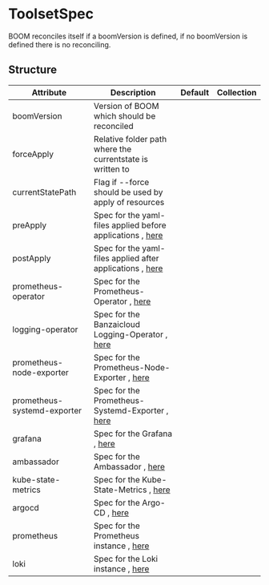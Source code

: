 # ToolsetSpec 
 

 BOOM reconciles itself if a boomVersion is defined, if no boomVersion is defined there is no reconciling.


## Structure 
 

| Attribute                   | Description                                                                     | Default | Collection  |
| --------------------------- | ------------------------------------------------------------------------------- | ------- | ----------  |
| boomVersion                 | Version of BOOM which should be reconciled                                      |         |             |
| forceApply                  | Relative folder path where the currentstate is written to                       |         |             |
| currentStatePath            | Flag if --force should be used by apply of resources                            |         |             |
| preApply                    | Spec for the yaml-files applied before applications , [here](PreApply.md)       |         |             |
| postApply                   | Spec for the yaml-files applied after applications , [here](PostApply.md)       |         |             |
| prometheus-operator         | Spec for the Prometheus-Operator , [here](PrometheusOperator.md)                |         |             |
| logging-operator            | Spec for the Banzaicloud Logging-Operator , [here](LoggingOperator.md)          |         |             |
| prometheus-node-exporter    | Spec for the Prometheus-Node-Exporter , [here](PrometheusNodeExporter.md)       |         |             |
| prometheus-systemd-exporter | Spec for the Prometheus-Systemd-Exporter , [here](PrometheusSystemdExporter.md) |         |             |
| grafana                     | Spec for the Grafana , [here](grafana/Grafana.md)                               |         |             |
| ambassador                  | Spec for the Ambassador , [here](Ambassador.md)                                 |         |             |
| kube-state-metrics          | Spec for the Kube-State-Metrics , [here](KubeStateMetrics.md)                   |         |             |
| argocd                      | Spec for the Argo-CD , [here](argocd/Argocd.md)                                 |         |             |
| prometheus                  | Spec for the Prometheus instance , [here](Prometheus.md)                        |         |             |
| loki                        | Spec for the Loki instance , [here](Loki.md)                                    |         |             |